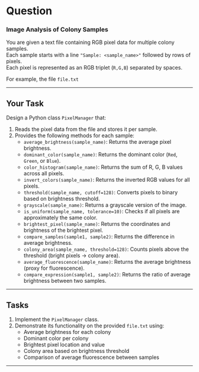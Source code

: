 # Question

### Image Analysis of Colony Samples

You are given a text file containing RGB pixel data for multiple colony samples.  
Each sample starts with a line `"Sample: <sample_name>"` followed by rows of pixels.  
Each pixel is represented as an RGB triplet (`R,G,B`) separated by spaces.

For example, the file `file.txt`


---

## Your Task

Design a Python class `PixelManager` that:

1. Reads the pixel data from the file and stores it per sample.  
2. Provides the following methods for each sample:
   - `average_brightness(sample_name)`: Returns the average pixel brightness.  
   - `dominant_color(sample_name)`: Returns the dominant color (`Red`, `Green`, or `Blue`).  
   - `color_histogram(sample_name)`: Returns the sum of R, G, B values across all pixels.  
   - `invert_colors(sample_name)`: Returns the inverted RGB values for all pixels.  
   - `threshold(sample_name, cutoff=128)`: Converts pixels to binary based on brightness threshold.  
   - `grayscale(sample_name)`: Returns a grayscale version of the image.  
   - `is_uniform(sample_name, tolerance=10)`: Checks if all pixels are approximately the same color.  
   - `brightest_pixel(sample_name)`: Returns the coordinates and brightness of the brightest pixel.  
   - `compare_samples(sample1, sample2)`: Returns the difference in average brightness.  
   - `colony_area(sample_name, threshold=128)`: Counts pixels above the threshold (bright pixels → colony area).  
   - `average_fluorescence(sample_name)`: Returns the average brightness (proxy for fluorescence).  
   - `compare_expression(sample1, sample2)`: Returns the ratio of average brightness between two samples.  

---

## Tasks

1. Implement the `PixelManager` class.  
2. Demonstrate its functionality on the provided `file.txt` using:
   - Average brightness for each colony  
   - Dominant color per colony  
   - Brightest pixel location and value  
   - Colony area based on brightness threshold  
   - Comparison of average fluorescence between samples  

---
